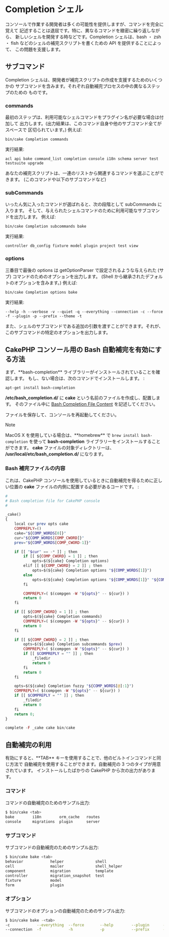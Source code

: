# Completion シェル

コンソールで作業する開発者は多くの可能性を提供しますが、コマンドを完全に覚えて
記述することは退屈です。特に、異なるコマンドを緻密に繰り返しながら、
新しいシェルを開発する時などです。Completion シェルは、bash ・ zsh ・ fish
などのシェルの補完スクリプトを書くための API を提供することによって、
この問題を支援します。

## サブコマンド

Completion シェルは、開発者が補完スクリプトの作成を支援するためのいくつかの
サブコマンドを含みます。それぞれ自動補完プロセスの中の異なるステップのための
ものです。

### commands

最初のステップは、利用可能なシェルコマンドをプラグイン名が必要な場合は付加して
出力します。(出力結果は、このコマンド自身や他のサブコマンド全てがスペースで
区切られています。) 例えば:

    bin/cake Completion commands

実行結果:

    acl api bake command_list completion console i18n schema server test testsuite upgrade

あなたの補完スクリプトは、一連のリストから関連するコマンドを選ぶことができます。
(このコマンドや以下のサブコマンドなど)

### subCommands

いったん気に入ったコマンドが選ばれると、次の段階として subCommands に入ります。
そして、与えられたシェルコマンドのために利用可能なサブコマンドを出力します。
例えば:

    bin/cake Completion subcommands bake

実行結果:

    controller db_config fixture model plugin project test view

### options

三番目で最後の options は getOptionParser で設定されるような与えられた
(サブ) コマンドのためのオプションを出力します。
(Shell から継承されたデフォルトのオプションを含みます。)
例えば:

    bin/cake Completion options bake

実行結果:

    --help -h --verbose -v --quiet -q --everything --connection -c --force -f --plugin -p --prefix --theme -t

また、シェルのサブコマンドである追加の引数を渡すことができます。それが、
このサブコマンドの特定のオプションを出力します。

## CakePHP コンソール用の Bash 自動補完を有効にする方法

まず、\*\*bash-completion\*\* ライブラリーがインストールされていることを確認します。
もし、ない場合は、次のコマンドでインストールします。 :

    apt-get install bash-completion

**/etc/bash_completion.d/** に **cake** という名前のファイルを作成し、配置します。
そのファイル中に [Bash Completion File Content](#bash-completion-file-content) を記述してください。

ファイルを保存して、コンソールを再起動してください。

> [!NOTE]
> MacOS X を使用している場合は、\*\*homebrew\*\* で `brew install bash-completion` を使って
> **bash-completion** ライブラリーをインストールすることができます。
> **cake** ファイルの対象ディレクトリーは、 **/usr/local/etc/bash_completion.d/** になります。

### Bash 補完ファイルの内容

これは、CakePHP コンソールを使用しているときに自動補完を得るために正しい位置の
**cake** ファイルの内側に配置する必要があるコードです。 :

``` php
#
# Bash completion file for CakePHP console
#

_cake()
{
    local cur prev opts cake
    COMPREPLY=()
    cake="${COMP_WORDS[0]}"
    cur="${COMP_WORDS[COMP_CWORD]}"
    prev="${COMP_WORDS[COMP_CWORD-1]}"

    if [[ "$cur" == -* ]] ; then
        if [[ ${COMP_CWORD} = 1 ]] ; then
            opts=$(${cake} Completion options)
        elif [[ ${COMP_CWORD} = 2 ]] ; then
            opts=$(${cake} Completion options "${COMP_WORDS[1]}")
        else
            opts=$(${cake} Completion options "${COMP_WORDS[1]}" "${COMP_WORDS[2]}")
        fi

        COMPREPLY=( $(compgen -W "${opts}" -- ${cur}) )
        return 0
    fi

    if [[ ${COMP_CWORD} = 1 ]] ; then
        opts=$(${cake} Completion commands)
        COMPREPLY=( $(compgen -W "${opts}" -- ${cur}) )
        return 0
    fi

    if [[ ${COMP_CWORD} = 2 ]] ; then
        opts=$(${cake} Completion subcommands $prev)
        COMPREPLY=( $(compgen -W "${opts}" -- ${cur}) )
        if [[ $COMPREPLY = "" ]] ; then
            _filedir
            return 0
        fi
        return 0
    fi

    opts=$(${cake} Completion fuzzy "${COMP_WORDS[@]:1}")
    COMPREPLY=( $(compgen -W "${opts}" -- ${cur}) )
    if [[ $COMPREPLY = "" ]] ; then
        _filedir
        return 0
    fi
    return 0;
}

complete -F _cake cake bin/cake
```

## 自動補完の利用

有効にすると、\*\*TAB\*\* キーを使用することで、他のビルトインコマンドと同じ方法で
自動補完を使用することができます。自動補完の 3 つのタイプが用意されています。
インストールしたばかりの CakePHP から次の出力があります。

### コマンド

コマンドの自動補完のためのサンプル出力:

``` bash
$ bin/cake <tab>
bake        i18n        orm_cache   routes
console     migrations  plugin      server
```

### サブコマンド

サブコマンドの自動補完のためのサンプル出力:

``` bash
$ bin/cake bake <tab>
behavior            helper              shell
cell                mailer              shell_helper
component           migration           template
controller          migration_snapshot  test
fixture             model
form                plugin
```

### オプション

サブコマンドのオプションの自動補完のためのサンプル出力:

``` bash
$ bin/cake bake -<tab>
-c            --everything  --force       --help        --plugin      -q            -t            -v
--connection  -f            -h            -p            --prefix      --quiet       --theme       --verbose
```
